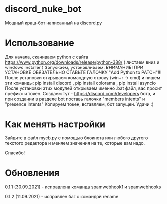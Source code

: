 # discord_nuke_bot
Мощный краш-бот написанный на discord.py

# Использование
Для начала, скачиваем python с сайта https://www.python.org/downloads/release/python-388/ ( листаем вниз и windows installer )
Запускаем, устанавливаем. ВНИМАНИЕ! ПРИ УСТАНОВКЕ ОБЯЗАТЕЛЬНО СТАВЬТЕ ГАЛОЧКУ "Add Python to PATCH"!!!
После установки открываем командную строку (win+r -> cmd) и пишем эти команды:
pip install discord , pip install colorama , pip install asyncio
После установки этих модулей открываем именно .bat файл, вас просит префикс и токен.
Создаем тут - https://discord.com/developers бота, и при создании в разделе bot поставь галочки "members intents" и "presence intents"
Копируем токен, вставляем, бот запущен. Удачи :)

# Как менять настройки
Зайдите в файл mycb.py с помощью блокнота или любого другого текстого редактора и меняем значения на те, которые вам надо.


Спасибо!

# Обновления
0.1.1 (30.09.2021) - исправлена команда spamwebhook1 и spamwebhooks

0.1.2 (11.09.2021) - исправлен баг с командой rename
